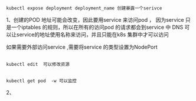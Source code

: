 
```

kubectl expose deployment deployment_name 创建暴露一个serivce
```

1、创建的POD 地址可能会改变，因此要用service 来访问pod ，
因为service 只是一个iptables 的规则，所以在所有的访问pod 的请求都会到service 中
DNS 可以让service的地址使用名称来访问，并且只能在k8s 集群中才可以访问

如果需要外部访问service ,需要将service 的类型设置为NodePort 
```

kubectl edit  可以修改资源
```

```

kubectl get pod  -w 可以监控
```

2、